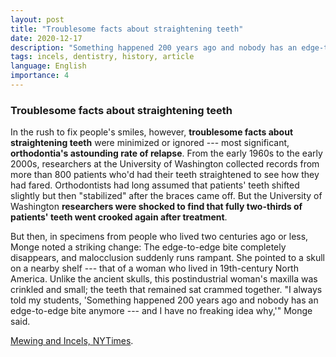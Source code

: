 ```yaml
---
layout: post
title: "Troublesome facts about straightening teeth"
date: 2020-12-17
description: "Something happened 200 years ago and nobody has an edge-to-edge bite anymore. Experts have no idea why."
tags: incels, dentistry, history, article
language: English
importance: 4
---
```


### Troublesome facts about straightening teeth

In the rush to fix people's smiles, however, **troublesome facts about straightening teeth** were minimized or ignored --- most significant, **orthodontia's astounding rate of relapse**. From the early 1960s to the early 2000s, researchers at the University of Washington collected records from more than 800 patients who'd had their teeth straightened to see how they had fared. Orthodontists had long assumed that patients' teeth shifted slightly but then "stabilized" after the braces came off. But the University of Washington **researchers were shocked to find that fully two-thirds of patients' teeth went crooked again after treatment**.

But then, in specimens from people who lived two centuries ago or less, Monge noted a striking change: The edge-to-edge bite completely disappears, and malocclusion suddenly runs rampant. She pointed to a skull on a nearby shelf --- that of a woman who lived in 19th-century North America. Unlike the ancient skulls, this postindustrial woman's maxilla was crinkled and small; the teeth that remained sat crammed together. "I always told my students, 'Something happened 200 years ago and nobody has an edge-to-edge bite anymore --- and I have no freaking idea why,'" Monge said.

[Mewing and Incels, NYTimes](https://www.nytimes.com/2020/08/20/magazine/teeth-mewing-incels.html).
